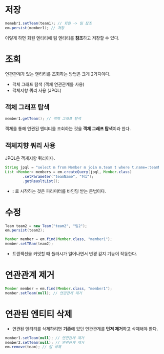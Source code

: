# 저장

```java
memebr1.setTeam(team1); // 회원 -> 팀 참조
em.persist(member1); // 저장
```

이렇게 하면 회원 엔티티에 팀 엔티티를 **참조**하고 저장할 수 있다.

# 조회

연관관계가 있는 엔티티를 조회하는 방법은 크게 2가지이다.

- 객체 그래프 탐색 (객체 연관관계를 사용)
- 객체지향 쿼리 사용 (JPQL)

## 객체 그래프 탐색

```java
member1.getTeam(); // 객체 그래프 탐색
```

객체를 통해 연관된 엔티티를 조회하는 것을 **객체 그래프 탐색**이라 한다. 

## 객체지향 쿼리 사용

JPQL은 객제지향 쿼리이다.

```java
String jpql = "select m from Member m join m.team t where t.name=:teamName";
List <Member> members = em.createQuery(jpql, Member.class)
		.setParameter("teamName", "팀1");
		.getReusltList();
```

- **:** 로 시작하는 것은 파라미터를 바인딩 받는 문법이다.

# 수정

```java
Team team2 = new Team("team2", "팀2");
em.persist(team2);

Member member = em.find(Member.class, "member1");
member.setTEam(team2);
```

- 트랜잭션을 커밋할 때 플러시가 일어나면서 변경 감지 기능이 작동한다.
# 연관관계 제거

```java
Member member = em.find(Member.class, "member1");
member.setTeam(null); // 연관관계 제거
```

# 연관된 엔티티 삭제

- 연관된 엔티티를 삭제하려면 **기존**에 있던 연관관계를 **먼저 제거**하고 삭제해야 한다.

```java
member1.setTeam(null); // 연관관계 제거
member2.setTeam(null); // 연관관계 제거
em.remove(team); // 팀 삭제
```